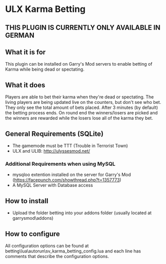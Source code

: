 # ULX Karma Betting
## THIS PLUGIN IS CURRENTLY ONLY AVAILABLE IN GERMAN

## What it is for
This plugin can be installed on Garry's Mod servers to enable betting of Karma while being dead or spectating.

## What it does
Players are able to bet their karma when they're dead or spectating. The living players are being updated live on the counters, but don't see who bet. They only see the total amount of bets placed. After 3 minutes (by default) the betting process ends. On round end the winners/losers are picked and the winners are rewarded while the losers lose all of the karma they bet.

## General Requirements (SQLite)
- The gamemode must be TTT (Trouble in Terrorist Town)
- ULX and ULIB: http://ulyssesmod.net/

### Additional Requirements when using MySQL
- mysqloo extention installed on the server for Garry's Mod (https://facepunch.com/showthread.php?t=1357773)
- A MySQL Server with Database access

## How to install
- Upload the folder betting into your addons folder (usually located at garrysmod\addons)

## How to configure
All configuration options can be found at betting\lua\autorun\sv_karma_betting_config.lua and each line has comments that describe the configuration options.
